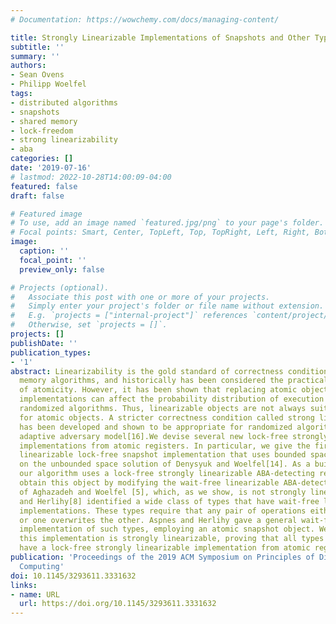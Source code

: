 ```yaml
---
# Documentation: https://wowchemy.com/docs/managing-content/

title: Strongly Linearizable Implementations of Snapshots and Other Types
subtitle: ''
summary: ''
authors:
- Sean Ovens
- Philipp Woelfel
tags:
- distributed algorithms
- snapshots
- shared memory
- lock-freedom
- strong linearizability
- aba
categories: []
date: '2019-07-16'
# lastmod: 2022-10-28T14:00:09-04:00
featured: false
draft: false

# Featured image
# To use, add an image named `featured.jpg/png` to your page's folder.
# Focal points: Smart, Center, TopLeft, Top, TopRight, Left, Right, BottomLeft, Bottom, BottomRight.
image:
  caption: ''
  focal_point: ''
  preview_only: false

# Projects (optional).
#   Associate this post with one or more of your projects.
#   Simply enter your project's folder or file name without extension.
#   E.g. `projects = ["internal-project"]` references `content/project/deep-learning/index.md`.
#   Otherwise, set `projects = []`.
projects: []
publishDate: ''
publication_types:
- '1'
abstract: Linearizability is the gold standard of correctness conditions for shared
  memory algorithms, and historically has been considered the practical equivalent
  of atomicity. However, it has been shown that replacing atomic objects with linearizable
  implementations can affect the probability distribution of execution outcomes in
  randomized algorithms. Thus, linearizable objects are not always suitable replacements
  for atomic objects. A stricter correctness condition called strong linearizability
  has been developed and shown to be appropriate for randomized algorithms in a strong
  adaptive adversary model[16].We devise several new lock-free strongly linearizable
  implementations from atomic registers. In particular, we give the first strongly
  linearizable lock-free snapshot implementation that uses bounded space. This improves
  on the unbounded space solution of Denysyuk and Woelfel[14]. As a building block,
  our algorithm uses a lock-free strongly linearizable ABA-detecting register. We
  obtain this object by modifying the wait-free linearizable ABA-detecting register
  of Aghazadeh and Woelfel [5], which, as we show, is not strongly linearizable.Aspnes
  and Herlihy[8] identified a wide class of types that have wait-free linearizable
  implementations. These types require that any pair of operations either commute,
  or one overwrites the other. Aspnes and Herlihy gave a general wait-free linearizable
  implementation of such types, employing an atomic snapshot object. We show that
  this implementation is strongly linearizable, proving that all types in this class
  have a lock-free strongly linearizable implementation from atomic registers.
publication: 'Proceedings of the 2019 ACM Symposium on Principles of Distributed
  Computing'
doi: 10.1145/3293611.3331632
links:
- name: URL
  url: https://doi.org/10.1145/3293611.3331632
---
```

